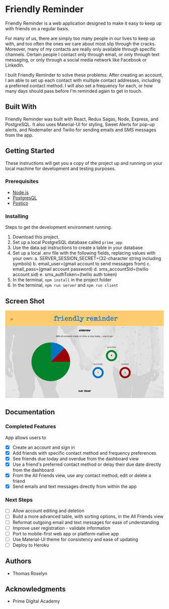 
# Friendly Reminder

Friendly Reminder is a web application designed to make it easy to keep up with friends on a regular basis.

For many of us, there are simply too many people in our lives to keep up with, and too often the ones we care about most slip through the cracks. Moreover, many of my contacts are really only available through specific channels. Certain people I contact only through email, or only through text messaging, or only through a social media network like Facebook or LinkedIn.

I built Friendly Reminder to solve these problems. After creating an account, I am able to set up each contact with multiple contact addresses, including a preferred contact method. I will also set a frequency for each, or how many days should pass before I'm reminded again to get in touch.

## Built With

Friendly Reminder was built with React, Redux Sagas, Node, Express, and PostgreSQL. It also uses Material-UI for styling, Sweet Alerts for pop-up alerts, and Nodemailer and Twilio for sending emails and SMS messages from the app.

## Getting Started

These instructions will get you a copy of the project up and running on your local machine for development and testing purposes.

### Prerequisites

- [Node.js](https://nodejs.org/en/)
- [PostgresQL](https://www.postgresql.org/)
- [Postico](https://eggerapps.at/postico/)

### Installing

Steps to get the development environment running.

1. Download this project.
2. Set up a local PostgreSQL database called `prime_app`
3. Use the data.sql instructions to create a table in your database
4. Set up a local .env file with the following fields, replacing values with your own:
    a. SERVER_SESSION_SECRET=(32-character string including symbols)
    b. email_user=(gmail account to send messages from)
    c. email_pass=(gmail account password)
    d. sms_accountSid=(twilio account sid)
    e. sms_authToken=(twilio auth token)
5. In the terminal, `npm install` in the project folder
6. In the terminal, `npm run server` and `npm run client`

## Screen Shot

![screenshot of dashboard](public/images/friendly-reminder-screenshot.png)

## Documentation

### Completed Features

App allows users to

- [x] Create an account and sign in
- [x] Add friends with specific contact method and frequency preferences
- [x] See friends due today and overdue from the dashboard view
- [x] Use a friend's preferred contact method or delay their due date directly from the dashboard
- [x] From the All Friends view, use any contact method, edit or delete a friend
- [x] Send emails and text messages directly from within the app

### Next Steps

- [ ] Allow account editing and deletion
- [ ] Build a more advanced table, with sorting options, in the All Friends view
- [ ] Reformat outgoing email and text messages for ease of understanding
- [ ] Improve user registration - validate information
- [ ] Port to mobile-first web app or platform-native app
- [ ] Use Material-UI theme for consistency and ease of updating
- [ ] Deploy to Heroku

## Authors

* Thomas Roselyn

## Acknowledgments

* Prime Digital Academy

